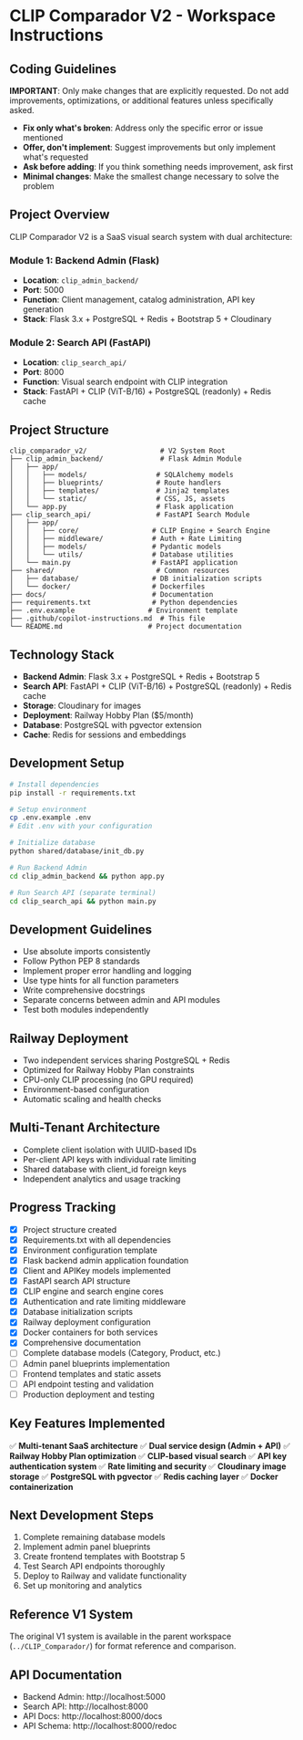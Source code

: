 # CLIP Comparador V2 - Workspace Instructions

## Coding Guidelines
**IMPORTANT**: Only make changes that are explicitly requested. Do not add improvements, optimizations, or additional features unless specifically asked.

- **Fix only what's broken**: Address only the specific error or issue mentioned
- **Offer, don't implement**: Suggest improvements but only implement what's requested
- **Ask before adding**: If you think something needs improvement, ask first
- **Minimal changes**: Make the smallest change necessary to solve the problem

## Project Overview
CLIP Comparador V2 is a SaaS visual search system with dual architecture:

### Module 1: Backend Admin (Flask)
- **Location**: `clip_admin_backend/`
- **Port**: 5000
- **Function**: Client management, catalog administration, API key generation
- **Stack**: Flask 3.x + PostgreSQL + Redis + Bootstrap 5 + Cloudinary

### Module 2: Search API (FastAPI)
- **Location**: `clip_search_api/`
- **Port**: 8000
- **Function**: Visual search endpoint with CLIP integration
- **Stack**: FastAPI + CLIP (ViT-B/16) + PostgreSQL (readonly) + Redis cache

## Project Structure
```
clip_comparador_v2/                  # V2 System Root
├── clip_admin_backend/              # Flask Admin Module
│   ├── app/
│   │   ├── models/                 # SQLAlchemy models
│   │   ├── blueprints/             # Route handlers
│   │   ├── templates/              # Jinja2 templates
│   │   └── static/                 # CSS, JS, assets
│   └── app.py                      # Flask application
├── clip_search_api/                # FastAPI Search Module
│   ├── app/
│   │   ├── core/                  # CLIP Engine + Search Engine
│   │   ├── middleware/            # Auth + Rate Limiting
│   │   ├── models/                # Pydantic models
│   │   └── utils/                 # Database utilities
│   └── main.py                    # FastAPI application
├── shared/                         # Common resources
│   ├── database/                  # DB initialization scripts
│   └── docker/                    # Dockerfiles
├── docs/                          # Documentation
├── requirements.txt               # Python dependencies
├── .env.example                  # Environment template
├── .github/copilot-instructions.md  # This file
└── README.md                     # Project documentation
```

## Technology Stack
- **Backend Admin**: Flask 3.x + PostgreSQL + Redis + Bootstrap 5
- **Search API**: FastAPI + CLIP (ViT-B/16) + PostgreSQL (readonly) + Redis cache
- **Storage**: Cloudinary for images
- **Deployment**: Railway Hobby Plan ($5/month)
- **Database**: PostgreSQL with pgvector extension
- **Cache**: Redis for sessions and embeddings

## Development Setup
```bash
# Install dependencies
pip install -r requirements.txt

# Setup environment
cp .env.example .env
# Edit .env with your configuration

# Initialize database
python shared/database/init_db.py

# Run Backend Admin
cd clip_admin_backend && python app.py

# Run Search API (separate terminal)
cd clip_search_api && python main.py
```

## Development Guidelines
- Use absolute imports consistently
- Follow Python PEP 8 standards
- Implement proper error handling and logging
- Use type hints for all function parameters
- Write comprehensive docstrings
- Separate concerns between admin and API modules
- Test both modules independently

## Railway Deployment
- Two independent services sharing PostgreSQL + Redis
- Optimized for Railway Hobby Plan constraints
- CPU-only CLIP processing (no GPU required)
- Environment-based configuration
- Automatic scaling and health checks

## Multi-Tenant Architecture
- Complete client isolation with UUID-based IDs
- Per-client API keys with individual rate limiting
- Shared database with client_id foreign keys
- Independent analytics and usage tracking

## Progress Tracking
- [x] Project structure created
- [x] Requirements.txt with all dependencies
- [x] Environment configuration template
- [x] Flask backend admin application foundation
- [x] Client and APIKey models implemented
- [x] FastAPI search API structure
- [x] CLIP engine and search engine cores
- [x] Authentication and rate limiting middleware
- [x] Database initialization scripts
- [x] Railway deployment configuration
- [x] Docker containers for both services
- [x] Comprehensive documentation
- [ ] Complete database models (Category, Product, etc.)
- [ ] Admin panel blueprints implementation
- [ ] Frontend templates and static assets
- [ ] API endpoint testing and validation
- [ ] Production deployment and testing

## Key Features Implemented
✅ **Multi-tenant SaaS architecture**
✅ **Dual service design (Admin + API)**
✅ **Railway Hobby Plan optimization**
✅ **CLIP-based visual search**
✅ **API key authentication system**
✅ **Rate limiting and security**
✅ **Cloudinary image storage**
✅ **PostgreSQL with pgvector**
✅ **Redis caching layer**
✅ **Docker containerization**

## Next Development Steps
1. Complete remaining database models
2. Implement admin panel blueprints
3. Create frontend templates with Bootstrap 5
4. Test Search API endpoints thoroughly
5. Deploy to Railway and validate functionality
6. Set up monitoring and analytics

## Reference V1 System
The original V1 system is available in the parent workspace (`../CLIP_Comparador/`) for format reference and comparison.

## API Documentation
- Backend Admin: http://localhost:5000
- Search API: http://localhost:8000
- API Docs: http://localhost:8000/docs
- API Schema: http://localhost:8000/redoc
